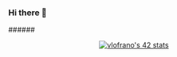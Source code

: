### Hi there 👋

<!--
**vitolofrano/vitolofrano** is a ✨ _special_ ✨ repository because its `README.md` (this file) appears on your GitHub profile.

Here are some ideas to get you started:

- 🔭 I’m currently working on ...
- 🌱 I’m currently learning ...
- 👯 I’m looking to collaborate on ...
- 🤔 I’m looking for help with ...
- 💬 Ask me about ...
- 📫 How to reach me: ...
- 😄 Pronouns: ...
- ⚡ Fun fact: ...
-->


######<center><a href="https://github.com/oakoudad/badge42"><img src="https://badge.mediaplus.ma/colorfulwaves/vlofrano?1337Badge=off&UM6P=off" alt="vlofrano's 42 stats" /></a></center>
